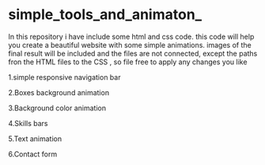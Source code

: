 # simple_tools_and_animaton_
In this repository i have include some html and css code.
this code will help you create a beautiful website with some simple animations.
images of the final result will be included 
and the files are not connected, except the paths fron the HTML files to the CSS , so file free to apply any changes you like

1.simple responsive navigation bar

2.Boxes background animation 

3.Background color animation

4.Skills bars

5.Text animation

6.Contact form
